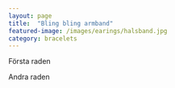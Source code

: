 ```yaml
---
layout: page
title:  "Bling bling armband"
featured-image: /images/earings/halsband.jpg
category: bracelets
---
```

Första raden

Andra raden

